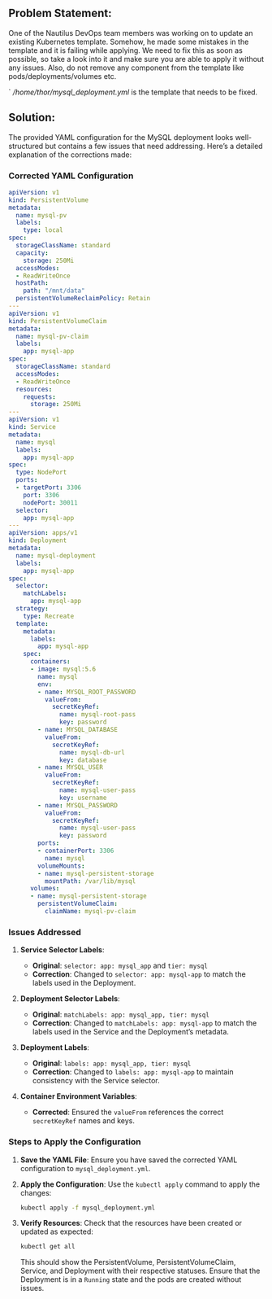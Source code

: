## Problem Statement:

One of the Nautilus DevOps team members was working on to update an existing Kubernetes template. Somehow, he made some mistakes in the template and it is failing while applying. We need to fix this as soon as possible, so take a look into it and make sure you are able to apply it without any issues. Also, do not remove any component from the template like pods/deployments/volumes etc.


` */home/thor/mysql_deployment.yml* is the template that needs to be fixed.
## Solution:

The provided YAML configuration for the MySQL deployment looks well-structured but contains a few issues that need addressing. Here’s a detailed explanation of the corrections made:

### Corrected YAML Configuration

```yaml
apiVersion: v1
kind: PersistentVolume
metadata:
  name: mysql-pv
  labels:
    type: local
spec:
  storageClassName: standard
  capacity:
    storage: 250Mi
  accessModes:
  - ReadWriteOnce
  hostPath:
    path: "/mnt/data"
  persistentVolumeReclaimPolicy: Retain
---
apiVersion: v1
kind: PersistentVolumeClaim
metadata:
  name: mysql-pv-claim
  labels:
    app: mysql-app
spec:
  storageClassName: standard
  accessModes:
  - ReadWriteOnce
  resources:
    requests:
      storage: 250Mi
---
apiVersion: v1
kind: Service
metadata:
  name: mysql
  labels:
    app: mysql-app
spec:
  type: NodePort
  ports:
  - targetPort: 3306
    port: 3306
    nodePort: 30011
  selector:
    app: mysql-app
---
apiVersion: apps/v1
kind: Deployment
metadata:
  name: mysql-deployment
  labels:
    app: mysql-app
spec:
  selector:
    matchLabels:
      app: mysql-app
  strategy:
    type: Recreate
  template:
    metadata:
      labels:
        app: mysql-app
    spec:
      containers:
      - image: mysql:5.6
        name: mysql
        env:
        - name: MYSQL_ROOT_PASSWORD
          valueFrom:
            secretKeyRef:
              name: mysql-root-pass
              key: password
        - name: MYSQL_DATABASE
          valueFrom:
            secretKeyRef:
              name: mysql-db-url
              key: database
        - name: MYSQL_USER
          valueFrom:
            secretKeyRef:
              name: mysql-user-pass
              key: username
        - name: MYSQL_PASSWORD
          valueFrom:
            secretKeyRef:
              name: mysql-user-pass
              key: password
        ports:
        - containerPort: 3306
          name: mysql
        volumeMounts:
        - name: mysql-persistent-storage
          mountPath: /var/lib/mysql
      volumes:
      - name: mysql-persistent-storage
        persistentVolumeClaim:
          claimName: mysql-pv-claim
```

### Issues Addressed

1. **Service Selector Labels**:
   - **Original**: `selector: app: mysql_app` and `tier: mysql`
   - **Correction**: Changed to `selector: app: mysql-app` to match the labels used in the Deployment.

2. **Deployment Selector Labels**:
   - **Original**: `matchLabels: app: mysql_app, tier: mysql`
   - **Correction**: Changed to `matchLabels: app: mysql-app` to match the labels used in the Service and the Deployment’s metadata.

3. **Deployment Labels**:
   - **Original**: `labels: app: mysql_app, tier: mysql`
   - **Correction**: Changed to `labels: app: mysql-app` to maintain consistency with the Service selector.

4. **Container Environment Variables**:
   - **Corrected**: Ensured the `valueFrom` references the correct `secretKeyRef` names and keys.

### Steps to Apply the Configuration

1. **Save the YAML File**:
   Ensure you have saved the corrected YAML configuration to `mysql_deployment.yml`.

2. **Apply the Configuration**:
   Use the `kubectl apply` command to apply the changes:

   ```bash
   kubectl apply -f mysql_deployment.yml
   ```

3. **Verify Resources**:
   Check that the resources have been created or updated as expected:

   ```bash
   kubectl get all
   ```

   This should show the PersistentVolume, PersistentVolumeClaim, Service, and Deployment with their respective statuses. Ensure that the Deployment is in a `Running` state and the pods are created without issues.
